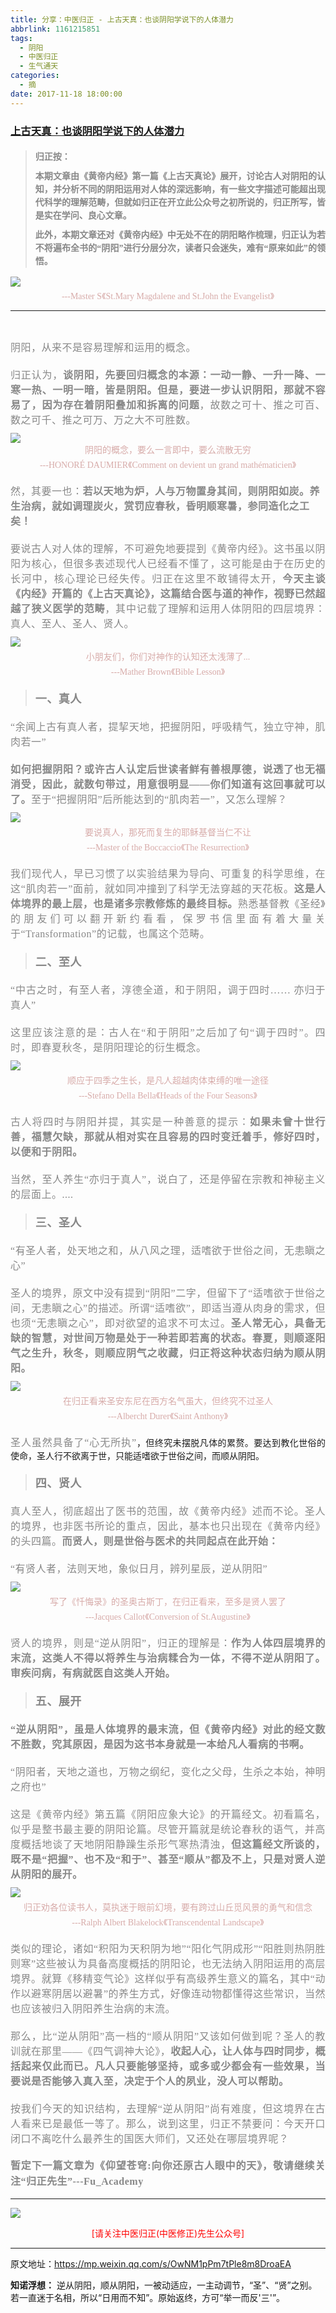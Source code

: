 ```yaml
---
title: 分享：中医归正 - 上古天真：也谈阴阳学说下的人体潜力
abbrlink: 1161215851
tags:
  - 阴阳
  - 中医归正
  - 生气通天
categories:
  - 摘
date: 2017-11-18 18:00:00
---
```

###  [上古天真：也谈阴阳学说下的人体潜力](https://mp.weixin.qq.com/s/OwNM1pPm7tPle8m8DroaEA "跳转至原文")

<div class="rich_media_content ">
                    <blockquote><p style="margin-top: 20px;white-space: normal;text-align: justify;line-height: 1.5em;margin-bottom: 10px;"><strong style="font-family: 仿宋;font-size: 14px;color: rgb(62, 62, 62);max-width: 100%;box-sizing: border-box !important;word-wrap: break-word !important;"><span style="max-width: 100%;color: rgb(136, 136, 136);box-sizing: border-box !important;word-wrap: break-word !important;">归正按：</span></strong></p><p style="white-space: normal;text-align: justify;line-height: 1.5em;margin-top: 10px;margin-bottom: 10px;"><strong style="font-family: 仿宋;font-size: 14px;color: rgb(62, 62, 62);max-width: 100%;box-sizing: border-box !important;word-wrap: break-word !important;"><span style="max-width: 100%;color: rgb(136, 136, 136);box-sizing: border-box !important;word-wrap: break-word !important;">本期文章由《黄帝内经》第一篇《上古天真论》展开，讨论古人对阴阳的认知，并分析不同的阴阳运用对人体的深远影响，有一些文字描述可能超出现代科学的理解范畴，但就如归正在开立此公众号之初所说的，归正所写，皆是实在学问、良心文章。</span></strong></p><p style="white-space: normal;text-align: justify;line-height: 1.5em;margin-bottom: 10px;margin-top: 10px;"><strong style="font-family: 仿宋;font-size: 14px;color: rgb(62, 62, 62);max-width: 100%;box-sizing: border-box !important;word-wrap: break-word !important;"><span style="max-width: 100%;color: rgb(136, 136, 136);box-sizing: border-box !important;word-wrap: break-word !important;">此外，本期文章还对《黄帝内经》中无处不在的阴阳略作梳理，归正认为若不将遍布全书的“阴阳”进行分层分次，读者只会迷失，难有“原来如此”的领悟。</span></strong></p></blockquote><p style="white-space: normal;text-align: center;line-height: 1.5em;margin-top: 10px;margin-bottom: 5px;"><img style="clear: both; display: block; margin:auto;" src="https://ws1.sinaimg.cn/large/8bf740e1gy1flmbyvwxsfj20br0gqwrt.jpg" data-copyright="0" class="" data-ratio="1.4231678486997636" data-w="423" style="text-align: center;"  /></p><p style="text-align: center;line-height: normal;margin-bottom: 10px;margin-top: 5px;"><span style="color: rgb(215, 171, 169);font-family: 仿宋;font-size: 14px;">---Master S</span><span style="color: rgb(215, 171, 169);font-family: 仿宋;font-size: 14px;">《St.Mary Magdalene and St.John the Evangelist》</span></p><hr  /><p style="text-align: center;line-height: normal;"><span style="color: rgb(215, 171, 169);font-family: 仿宋;font-size: 14px;"></span><br  /></p><p style="margin-top: 5px;margin-bottom: 5px;white-space: normal;text-align: justify;line-height: normal;"><span style="color: rgb(136, 136, 136);font-family: 仿宋;font-size: 16px;letter-spacing: 0.5px;">阴阳，从来不是容易理解和运用的概念。</span><br  /></p><p style="margin-top: 20px;text-align: justify;margin-bottom: 10px;"><span style="font-family:仿宋;font-size:16px;"><span style="color: rgb(136, 136, 136);font-family: 仿宋;font-size: 16px;letter-spacing: 0.5px;text-align: justify;">归正认为，<strong>谈阴阳，先要回归概念的本源：一动一静、一升一降、一寒一热、一明一暗，皆是阴阳。但是，要进一步认识阴阳，那就不容易了，因为存在着阴阳叠加和拆离的问题</strong>，故数之可十、推之可百、数之可千、推之可万、万之大不可胜数。</span></span></p><p style="text-align: center;margin-top: 10px;margin-bottom: 5px;line-height: normal;"><img style="clear: both; display: block; margin:auto;" src="https://ws1.sinaimg.cn/large/8bf740e1gy1flmbzle3ddj20k00fqne6.jpg" class="" data-ratio="0.7864293659621802" data-w="899"  /><span style="color:#d7aba9;font-family:仿宋;"><span style="font-size: 14px;">阴阳的概念，要么一言即中，要么流散无穷</span></span></p><p style="margin-top: 5px;white-space: normal;text-align: center;line-height: normal;margin-bottom: 20px;"><span style="color: rgb(215, 171, 169);font-family: 仿宋;font-size: 14px;">---HONORÉ DAUMIER</span><span style="color: rgb(215, 171, 169);font-family: 仿宋;font-size: 14px;">《Comment on devient un grand mathématicien》</span><br  /></p><p style="margin-bottom: 20px;margin-top: 20px;"><span style="text-align: justify;font-family: 仿宋;font-size: 16px;"><span style="color: rgb(136, 136, 136);letter-spacing: 0.5px;">然，其要一也：</span></span><strong style="text-align: justify;"><span style="font-family:仿宋;font-size:16px;"><span style="color: rgb(136, 136, 136);letter-spacing: 0.5px;">若以天地为炉，人与万物置身其间，则阴阳如炭。养生治病，就如调理炭火，赏罚应春秋，昏明顺寒暑，参同造化之工矣！</span></span></strong><br  /></p><p style="margin-top: 20px;text-align: justify;margin-bottom: 10px;"><span style="font-family:仿宋;font-size:16px;"><span style="color: rgb(136, 136, 136);font-family: 仿宋;font-size: 16px;letter-spacing: 0.5px;text-align: justify;">要说古人对人体的理解，不可避免地要提到《黄帝内经》。这书虽以阴阳为核心，但很多表述现代人已经看不懂了，这可能是由于在历史的长河中，核心理论已经失传。归正在这里不敢铺得太开，<strong>今天主谈《内经》开篇的《上古天真论》，这篇结合医与道的神作，视野已然超越了狭义医学的范畴</strong>，其中记载了理解和运用人体阴阳的四层境界：真人、至人、圣人、贤人。</span></span></p><p style="text-align: justify;margin-top: 10px;margin-bottom: 5px;line-height: normal;"><img style="clear: both; display: block; margin:auto;" src="https://ws1.sinaimg.cn/large/8bf740e1gy1flmbzzr7y1j20k00ew7k4.jpg" class="" data-ratio="0.7445923460898503" data-w="1202"  /></p><p style="text-align: center;margin-bottom: 5px;margin-top: 5px;"><span style="font-size: 14px;color: rgb(215, 171, 169);font-family: 仿宋;text-align: center;">小朋友们，你们对神作的认知还太浅薄了...</span></p><p style="margin-top: 5px;margin-bottom: 20px;white-space: normal;text-align: center;line-height: normal;"><span style="color: rgb(215, 171, 169);font-family: 仿宋;font-size: 14px;">---Mather Brown</span><span style="color: rgb(215, 171, 169);font-family: 仿宋;font-size: 14px;">《Bible Lesson》</span></p><blockquote><p style="margin-bottom: 20px;margin-top: 20px;text-align: justify;"><strong><span style="color: rgb(136, 136, 136);letter-spacing: 0.5px;text-align: justify;font-family: 仿宋;font-size: 18px;">一、真人</span></strong></p></blockquote><p style="margin-bottom: 20px;margin-top: 20px;text-align: justify;"><span style="font-family:仿宋;font-size:16px;"><span style="color: rgb(136, 136, 136);font-family: 仿宋;font-size: 16px;letter-spacing: 0.5px;text-align: justify;">“余闻上古有真人者，提挈天地，把握阴阳，呼吸精气，独立守神，肌肉若一”</span></span></p><p style="margin-top: 20px;text-align: justify;margin-bottom: 10px;"><strong><span style="font-family:仿宋;font-size:16px;"><span style="color: rgb(136, 136, 136);font-family: 仿宋;font-size: 16px;letter-spacing: 0.5px;text-align: justify;">如何把握阴阳？或许古人认定后世读者鲜有善根厚德，说透了也无福消受，因此，就数句带过，用意很明显——你们知道有这回事就可以了。</span></span></strong><span style="font-family:仿宋;font-size:16px;"><span style="color: rgb(136, 136, 136);font-family: 仿宋;font-size: 16px;letter-spacing: 0.5px;text-align: justify;">至于“把握阴阳”后所能达到的“肌肉若一”，又怎么理解？</span></span></p><p style="text-align: center;margin-top: 10px;margin-bottom: 5px;"><img style="clear: both; display: block; margin:auto;" src="https://ws1.sinaimg.cn/large/8bf740e1gy1flmc0c1sv1j20f70jqdx7.jpg" data-copyright="0" class="" data-ratio="1.2979890310786106" data-w="547" style="width: 417px;height: 542px;"  /></p><p style="margin-bottom: 5px;white-space: normal;text-align: center;margin-top: 5px;line-height: normal;"><span style="color:#d7aba9;font-family:仿宋;"><span style="font-size: 14px;">要说真人，那死而复生的耶稣基督当仁不让</span></span></p><p style="margin-top: 5px;white-space: normal;text-align: center;line-height: normal;margin-bottom: 20px;"><span style="color: rgb(215, 171, 169);font-family: 仿宋;font-size: 14px;">---Master of the Boccaccio</span><span style="color: rgb(215, 171, 169);font-family: 仿宋;font-size: 14px;">《The Resurrection》</span></p><p style="margin-bottom: 20px;text-align: justify;margin-top: 20px;"><span style="font-family:仿宋;font-size:16px;"><span style="color: rgb(136, 136, 136);font-family: 仿宋;font-size: 16px;letter-spacing: 0.5px;text-align: justify;">我们现代人，早已习惯了以实验结果为导向、可重复的科学思维，在这“肌肉若一”面前，就如同冲撞到了科学无法穿越的天花板。<strong>这是人体境界的最上层，也是诸多</strong></span></span><strong style="color: rgb(136, 136, 136);font-family: 仿宋;font-size: 16px;letter-spacing: 0.5px;">宗教修炼的最终目标。</strong><span style="color: rgb(136, 136, 136);font-family: 仿宋;font-size: 16px;letter-spacing: 0.5px;">熟悉基督教《圣经》的朋友们可以翻开新约看看，保罗书信里面有着大量关于“Transformation”的记载，也属这个范畴。</span></p><blockquote><p style="margin-bottom: 20px;margin-top: 20px;text-align: justify;"><span style="font-size: 18px;"><strong><span style="color: rgb(136, 136, 136);font-family: 仿宋;letter-spacing: 0.5px;text-align: justify;">二、至人</span></strong></span></p></blockquote><p style="margin-bottom: 20px;margin-top: 20px;text-align: justify;"><span style="font-family:仿宋;font-size:16px;"><span style="color: rgb(136, 136, 136);font-family: 仿宋;font-size: 16px;letter-spacing: 0.5px;text-align: justify;">“中古之时，有至人者，淳德全道，和于阴阳，调于四时……&nbsp;亦归于真人”</span></span></p><p style="margin-top: 20px;text-align: justify;margin-bottom: 10px;"><span style="font-family:仿宋;font-size:16px;"><span style="color: rgb(136, 136, 136);font-family: 仿宋;font-size: 16px;letter-spacing: 0.5px;text-align: justify;">这里应该注意的是：古人在“和于阴阳”之后加了句“调于四时”。四时，即春夏秋冬，是阴阳理论的衍生概念。</span></span></p><p style="text-align: justify;margin-top: 10px;margin-bottom: 5px;"><img style="clear: both; display: block; margin:auto;" src="https://ws1.sinaimg.cn/large/8bf740e1gy1flmc0nrkxoj20k002wacs.jpg" data-copyright="0" class="" data-ratio="0.14453125" data-w="1280"  /></p><p style="text-align: center;margin-bottom: 5px;margin-top: 5px;line-height: normal;"><span style="font-size: 14px;color: rgb(215, 171, 169);font-family: 仿宋;text-align: center;">顺应于四季之生长，是</span><span style="font-size: 14px;color: rgb(215, 171, 169);font-family: 仿宋;text-align: center;">凡人超越肉体束缚的唯一途径</span></p><p style="margin-top: 5px;margin-bottom: 20px;white-space: normal;text-align: center;line-height: normal;"><span style="color: rgb(215, 171, 169);font-family: 仿宋;font-size: 14px;">---Stefano Della Bella</span><span style="color: rgb(215, 171, 169);font-family: 仿宋;font-size: 14px;">《Heads of the Four Seasons》</span></p><p style="margin-bottom: 20px;margin-top: 20px;text-align: justify;"><span style="font-family:仿宋;font-size:16px;"><span style="color: rgb(136, 136, 136);font-family: 仿宋;font-size: 16px;letter-spacing: 0.5px;text-align: justify;">古人将四时与阴阳并提，其实是一种善意的提示：<strong>如果未曾十世行善，福慧欠缺，那就从相对实在且容易的四时变迁着手，修好四时，以便和于阴阳。</strong></span></span></p><p style="margin-bottom: 20px;margin-top: 20px;text-align: justify;"><span style="font-family:仿宋;font-size:16px;"><span style="color: rgb(136, 136, 136);font-family: 仿宋;font-size: 16px;letter-spacing: 0.5px;text-align: justify;">当然，至人养生“亦归于真人”，说白了，还是停留在宗教和神秘主义的层面上。....</span></span></p><blockquote><p style="margin-bottom: 20px;margin-top: 20px;text-align: justify;"><strong><span style="color: rgb(136, 136, 136);letter-spacing: 0.5px;text-align: justify;font-family: 仿宋;font-size: 18px;">三、圣人</span></strong></p></blockquote><p style="margin-bottom: 20px;margin-top: 20px;text-align: justify;"><span style="font-family:仿宋;font-size:16px;"><span style="color: rgb(136, 136, 136);font-family: 仿宋;font-size: 16px;letter-spacing: 0.5px;text-align: justify;">“有圣人者，处天地之和，从八风之理，适嗜欲于世俗之间，无恚瞋之心”</span></span></p><p style="margin-top: 20px;text-align: justify;margin-bottom: 10px;"><span style="font-family:仿宋;font-size:16px;"><span style="color: rgb(136, 136, 136);font-family: 仿宋;font-size: 16px;letter-spacing: 0.5px;text-align: justify;">圣人的境界，原文中没有提到“阴阳”二字，但留下了“适嗜欲于世俗之间，无恚瞋之心”的描述。所谓“适嗜欲”，即适当遵从肉身的需求，但也须“无恚瞋之心”，即对欲望的追求不可太过。<strong>圣人常无心，具备无缺的智慧，对世间万物是处于一种若即若离的状态。</strong><strong>春夏，则顺逐阳气之生升，秋冬，则顺应阴气之收藏，归正将这种状态归纳为顺从阴阳。</strong></span></span></p><p style="text-align: justify;margin-top: 10px;margin-bottom: 5px;"><img style="clear: both; display: block; margin:auto;" src="https://ws1.sinaimg.cn/large/8bf740e1gy1flmc12vr1ij20k00do7k3.jpg" class="" data-ratio="0.68359375" data-w="1280"  /></p><p style="margin-bottom: 5px;white-space: normal;text-align: center;margin-top: 5px;line-height: normal;"><span style="color:#d7aba9;font-family:仿宋;"><span style="font-size: 14px;">在归正看来圣安东尼在西方名气虽大，但终究不过圣人</span></span></p><p style="margin-top: 5px;white-space: normal;text-align: center;line-height: normal;margin-bottom: 20px;"><span style="color: rgb(215, 171, 169);font-family: 仿宋;font-size: 14px;">---<span style="color: rgb(215, 171, 169);font-family: 仿宋;font-size: 14px;">Albercht Durer</span></span><span style="color: rgb(215, 171, 169);font-family: 仿宋;font-size: 14px;">《Saint Anthony》</span></p><p style="margin-bottom: 20px;margin-top: 20px;text-align: justify;"><span style="font-family:仿宋;font-size:16px;"><span style="color: rgb(136, 136, 136);font-family: 仿宋;font-size: 16px;letter-spacing: 0.5px;text-align: justify;">圣人虽然具备了“心无所执”</span></span>，但终究未摆脱凡体的累赘。要达到教化世俗的使命，圣人行不欲离于世，只能适嗜欲于世俗之间，而顺从阴阳。</p><blockquote><p style="margin-bottom: 20px;margin-top: 20px;text-align: justify;"><span style="font-size: 18px;"><strong><span style="color: rgb(136, 136, 136);font-family: 仿宋;letter-spacing: 0.5px;text-align: justify;">四、贤人</span></strong></span></p></blockquote><p style="margin-bottom: 20px;margin-top: 20px;text-align: justify;"><span style="font-family:仿宋;font-size:16px;"><span style="color: rgb(136, 136, 136);font-family: 仿宋;font-size: 16px;letter-spacing: 0.5px;text-align: justify;">真人至人，彻底超出了医书的范围，故《黄帝内经》述而不论。圣人的境界，也非医书所论的重点，因此，基本也只出现在《黄帝内经》的头四篇。<strong>而贤人，则是世俗与医术的共同起点在此开始：</strong></span></span></p><p style="margin-top: 20px;text-align: justify;margin-bottom: 10px;"><span style="font-family:仿宋;font-size:16px;"><span style="color: rgb(136, 136, 136);font-family: 仿宋;font-size: 16px;letter-spacing: 0.5px;text-align: justify;">“有贤人者，法则天地，象似日月，辨列星辰，逆从阴阳”</span></span></p><p style="text-align: center;margin-top: 10px;margin-bottom: 5px;"><img style="clear: both; display: block; margin:auto;" src="https://ws1.sinaimg.cn/large/8bf740e1gy1flmc1htz99j20k00oxb10.jpg" data-copyright="0" class="" data-ratio="1.2453580901856764" data-w="754" style="text-align: center;width: 418px;height: 521px;"  /></p><p style="margin-bottom: 5px;text-align: center;line-height: normal;margin-top: 5px;"><span style="font-size: 14px;color: rgb(215, 171, 169);font-family: 仿宋;text-align: center;">写了《忏悔录》的圣奥古斯丁，在归正看来，至多是贤人罢了</span></p><p style="margin-top: 5px;margin-bottom: 20px;white-space: normal;text-align: center;line-height: normal;"><span style="color: rgb(215, 171, 169);font-family: 仿宋;font-size: 14px;">---Jacques Callot</span><span style="color: rgb(215, 171, 169);font-family: 仿宋;font-size: 14px;">《Conversion of St.Augustine》</span></p><p style="margin-bottom: 20px;text-align: justify;margin-top: 20px;"><span style="font-family:仿宋;font-size:16px;"><span style="color: rgb(136, 136, 136);font-family: 仿宋;font-size: 16px;letter-spacing: 0.5px;text-align: justify;">贤人的境界，则是“逆从阴阳”，归正的理解是：<strong>作为人体四层境界的末流，这类人不得以将养生与治病糅合为一体，不得不逆从阴阳了。审疾问病，有病就医自这类人开始。</strong></span></span></p><blockquote><p style="margin-bottom: 20px;margin-top: 20px;text-align: justify;"><span style="font-size: 18px;"><strong><span style="color: rgb(136, 136, 136);font-family: 仿宋;letter-spacing: 0.5px;text-align: justify;">五、展开</span></strong></span></p></blockquote><p style="margin-bottom: 20px;margin-top: 20px;text-align: justify;"><strong><span style="font-family:仿宋;font-size:16px;"><span style="color: rgb(136, 136, 136);font-family: 仿宋;font-size: 16px;letter-spacing: 0.5px;text-align: justify;">“逆从阴阳”，虽是人体境界的最末流，但《黄帝内经》对此的经文数不胜数，究其原因，是因为这书本身就是一本给凡人看病的书啊。</span></span></strong></p><p style="margin-bottom: 20px;margin-top: 20px;text-align: justify;"><span style="font-family:仿宋;font-size:16px;"><span style="color: rgb(136, 136, 136);font-family: 仿宋;font-size: 16px;letter-spacing: 0.5px;text-align: justify;">“阴阳者，天地之道也，万物之纲纪，变化之父母，生杀之本始，神明之府也”</span></span></p><p style="margin-top: 20px;text-align: justify;margin-bottom: 10px;"><span style="font-family:仿宋;font-size:16px;"><span style="color: rgb(136, 136, 136);font-family: 仿宋;font-size: 16px;letter-spacing: 0.5px;text-align: justify;">这是《黄帝内经》第五篇《阴阳应象大论》的开篇经文。初看篇名，似乎是整书最主要的阴阳论篇。尽管开篇就是统论春秋的语气，并高度概括地谈了天地阴阳静躁生杀形气寒热清浊，<strong>但这篇经文所谈的，既不是“把握”、也不及“和于”、甚至“顺从”都及不上，只是对贤人逆从阴阳的展开。</strong></span></span></p><p style="text-align: justify;margin-top: 10px;margin-bottom: 5px;"><img style="clear: both; display: block; margin:auto;" src="https://ws1.sinaimg.cn/large/8bf740e1gy1fm5sghgir3j20k00auq53.jpg" data-copyright="0" class="" data-ratio="0.5421875" data-w="1280"  /></p><p style="margin-top: 5px;margin-bottom: 5px;white-space: normal;text-align: center;line-height: normal;"><span style="font-size: 14px;color: rgb(215, 171, 169);font-family: 仿宋;">归正劝各位读书人，莫执迷于眼前幻境，要有跨过山丘觅风景的勇气和信念</span></p><p style="margin-top: 5px;margin-bottom: 20px;white-space: normal;text-align: center;line-height: normal;"><span style="color: rgb(215, 171, 169);font-family: 仿宋;font-size: 14px;">---Ralph Albert Blakelock</span><span style="color: rgb(215, 171, 169);font-family: 仿宋;font-size: 14px;">《Transcendental Landscape》</span></p><p style="margin-bottom: 20px;margin-top: 20px;text-align: justify;"><span style="font-family:仿宋;font-size:16px;"><span style="color: rgb(136, 136, 136);font-family: 仿宋;font-size: 16px;letter-spacing: 0.5px;text-align: justify;">类似的理论，诸如“积阳为天积阴为地”“阳化气阴成形”“阳胜则热阴胜则寒”这些被认为具备高度概括的阴阳论，也无法纳入阴阳运用的高层境界。就算《移精变气论》这样似乎有高级养生意义的篇名，其中“动作以避寒阴居以避暑”的养生方式，好像连动物都懂得</span></span><span style="color: rgb(136, 136, 136);font-family: 仿宋;font-size: 16px;letter-spacing: 0.5px;">这些常识</span><span style="color: rgb(136, 136, 136);font-family: 仿宋;font-size: 16px;letter-spacing: 0.5px;">，当然也应该被归入阴阳养生治病的末流。</span></p><p style="margin-bottom: 20px;margin-top: 20px;text-align: justify;"><span style="font-family:仿宋;font-size:16px;"><span style="color: rgb(136, 136, 136);font-family: 仿宋;font-size: 16px;letter-spacing: 0.5px;text-align: justify;">那么，比“逆从阴阳”高一档的“顺从阴阳”又该如何做到呢？圣人的教训就在那里——《四气调神大论》，<strong>收起人心，让人体与四时同步，概括起来仅此而已。凡人只要能够坚持，或多或少都会有一些效果，当要说是否能够入真入至，决定于个人的夙业，没人可以帮助。</strong></span></span></p><p style="margin-bottom: 20px;margin-top: 20px;text-align: justify;"><span style="font-family:仿宋;font-size:16px;"><span style="color: rgb(136, 136, 136);font-family: 仿宋;font-size: 16px;letter-spacing: 0.5px;text-align: justify;">按我们今天的知识结构，去理解“逆从阴阳”尚有难度，但这境界在古人看来已是最低一等了。那么，</span></span><span style="color: rgb(136, 136, 136);font-family: 仿宋;font-size: 16px;letter-spacing: 0.5px;text-align: justify;">说到这里，归正不禁要问：</span><span style="color: rgb(136, 136, 136);font-family: 仿宋;font-size: 16px;letter-spacing: 0.5px;text-align: justify;">今天开口闭口不离吃什么最养生的国医大师们，又还处在哪层境界呢？</span></p><p style="margin-top: 20px;text-align: justify;margin-bottom: 10px;"><span style="color: rgb(136, 136, 136);font-family: 仿宋;font-size: 16px;letter-spacing: 0.5px;text-align: justify;"><strong style="font-size: 16px;text-align: justify;white-space: normal;color: rgb(136, 136, 136);font-family: 仿宋;"><span style="line-height: 1.6;">暂定下一篇文章为《</span></strong></span><strong style="color: rgb(136, 136, 136);font-family: 仿宋;font-size: 16px;letter-spacing: 0.5px;"><span style="line-height: 1.6;">仰望苍穹:向你还原古人眼中的天</span></strong><strong style="color: rgb(136, 136, 136);font-family: 仿宋;font-size: 16px;letter-spacing: 0.5px;"><span style="line-height: 1.6;">》，敬请继续关注“归正先生”---Fu_Academy</span></strong></p><hr  />
					<img style="clear: both; display: block; margin:auto;" src="https://ws1.sinaimg.cn/mw690/8bf740e1gy1fgqt1hfuomj20hs0bzmyp.jpg" /><p style="text-align: center; color: red">[请关注中医归正(中医修正)先生公众号]</p><hr />
                </div>



原文地址：https://mp.weixin.qq.com/s/OwNM1pPm7tPle8m8DroaEA


**知诺浮想：**
逆从阴阳，顺从阴阳，一被动适应，一主动调节，“圣”、“贤”之别。
若一直迷于名相，所以“日用而不知”。原始返终，方可“举一而反'三'”。
